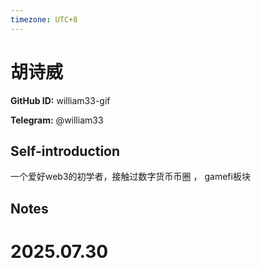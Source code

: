 ```yaml
---
timezone: UTC+8
---
```


# 胡诗威

**GitHub ID:** william33-gif

**Telegram:** @william33

## Self-introduction

一个爱好web3的初学者，接触过数字货币币圈 ， gamefi板块

## Notes

<!-- Content_START -->

# 2025.07.30


<!-- Content_END -->
